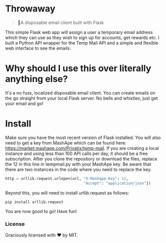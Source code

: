 # Throwaway
> 📧A disposable email client built with Flask

This simple Flask web app will assign a user a temporary email address which they can use as they wish to sign up for accounts, get rewards etc. I built a Python API wrapper for the Temp Mail API and a simple and flexible web interface to see the emails.

# Why should I use this over literally anything else?

It's a no fuss, localized disposable email client. You can create emails on the go straight from your local Flask server. No bells and whistles, just get your email and go!

# Install

Make sure you have the most recent version of Flask installed. You will also need to get a key from MashApe which can be found here: https://market.mashape.com/Privatix/temp-mail. If you are creating a local instance and using less than 100 API calls per day, it should be a free subscription. After you clone the repository or download the files, replace the 12 in this line in tempmail.py with your MashApe key. Be aware that there are two instances in the code where you need to replace the key.

```python
http = urllib.request.urlopen(url, "X-Mashape-Key": 12,
                                   "Accept": "application/json"})
```
Beyond this, you will need to install urllib.request as follows:
```shell
pip install urllib.request
```
You are now good to go! Have fun!

### License

Graciously licensed with ❤️ by MIT.
